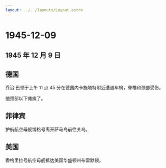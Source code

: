 ```yaml
---
layout: ../../layouts/Layout.astro
---
```


# 1945-12-09

## 1945 年 12 月 9 日

## 德国

乔治·巴顿于上午 11 点 45
分在德国内卡施塔特附近遭遇车祸，脊椎和颈部受伤。

他颈部以下瘫痪了。

## 菲律宾

护航航空母舰博格号离开萨马岛前往关岛。

## 美国

香格里拉号航空母舰抵达美国华盛顿州布雷默顿。
